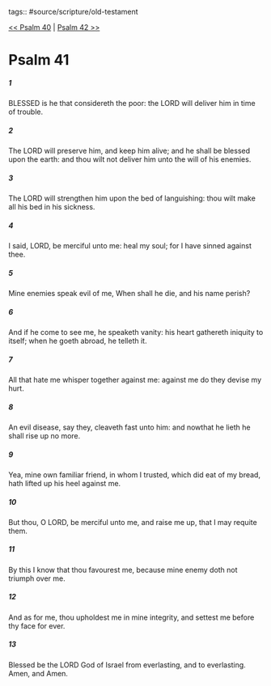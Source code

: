 tags:: #source/scripture/old-testament

[<< Psalm 40](/old-testament/19_Psalms/Psalm_40.md) | [Psalm 42 >>](/old-testament/19_Psalms/Psalm_42.md)

# Psalm 41

##### 1

BLESSED is he that considereth the poor: the LORD will deliver him in time of trouble.

##### 2

The LORD will preserve him, and keep him alive; and he shall be blessed upon the earth: and thou wilt not deliver him unto the will of his enemies.

##### 3

The LORD will strengthen him upon the bed of languishing: thou wilt make all his bed in his sickness.

##### 4

I said, LORD, be merciful unto me: heal my soul; for I have sinned against thee.

##### 5

Mine enemies speak evil of me, When shall he die, and his name perish?

##### 6

And if he come to see me, he speaketh vanity: his heart gathereth iniquity to itself; when he goeth abroad, he telleth it.

##### 7

All that hate me whisper together against me: against me do they devise my hurt.

##### 8

An evil disease, say they, cleaveth fast unto him: and nowthat he lieth he shall rise up no more.

##### 9

Yea, mine own familiar friend, in whom I trusted, which did eat of my bread, hath lifted up his heel against me.

##### 10

But thou, O LORD, be merciful unto me, and raise me up, that I may requite them.

##### 11

By this I know that thou favourest me, because mine enemy doth not triumph over me.

##### 12

And as for me, thou upholdest me in mine integrity, and settest me before thy face for ever.

##### 13

Blessed be the LORD God of Israel from everlasting, and to everlasting. Amen, and Amen.
